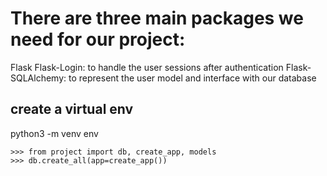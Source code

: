 # There are three main packages we need for our project:

Flask
Flask-Login: to handle the user sessions after authentication
Flask-SQLAlchemy: to represent the user model and interface with our database

## create a virtual env 
python3 -m venv env

```
>>> from project import db, create_app, models
>>> db.create_all(app=create_app())
```